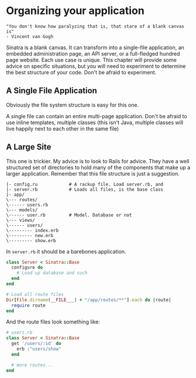 Organizing your application
===========================

    "You don't know how paralyzing that is, that stare of a blank canvas is"
    - Vincent van Gogh

Sinatra is a blank canvas.  It can transform into a single-file application, an
embedded administration page, an API server, or a full-fledged hundred page
website.  Each use case is unique. This chapter will provide some advice on
specific situations, but you will need to experiment to determine the best
structure of your code.  Don't be afraid to experiment.


## A Single File Application

Obviously the file system structure is easy for this one.

A single file can contain an entire multi-page application.  Don't be afraid to
use inline templates, multiple classes (this isn't Java, multiple classes will
live happily next to each other in the same file)


## A Large Site

This one is trickier.  My advice is to look to Rails for advice.  They have a
well structured set of directories to hold many of the components that make up
a larger application.  Remember that this file structure is just a suggestion.

```
|- config.ru            # A rackup file. Load server.rb, and 
|- server.rb            # Loads all files, is the base class
|- app/
\--- routes/
\------ users.rb
\--- models/
\------ user.rb         # Model. Database or not
\--- views/
\------ users/
\--------- index.erb
\--------- new.erb
\--------- show.erb
```

In `server.rb` it should be a barebones application.

```ruby
class Server < Sinatra::Base
  configure do
    # Load up database and such
  end
end

# Load all route files
Dir[File.dirname(__FILE___) + "/app/routes/**"].each do |route|
  require route
end
```

And the route files look something like:

```ruby
# users.rb
class Server < Sinatra::Base
  get '/users/:id' do
    erb :"users/show"
  end

  # more routes...
end
```


